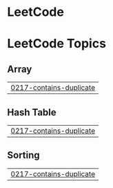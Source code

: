 # LeetCode
<!---LeetCode Topics Start-->
# LeetCode Topics
## Array
|  |
| ------- |
| [0217-contains-duplicate](https://github.com/wdragj/LeetCode/tree/master/0217-contains-duplicate) |
## Hash Table
|  |
| ------- |
| [0217-contains-duplicate](https://github.com/wdragj/LeetCode/tree/master/0217-contains-duplicate) |
## Sorting
|  |
| ------- |
| [0217-contains-duplicate](https://github.com/wdragj/LeetCode/tree/master/0217-contains-duplicate) |
<!---LeetCode Topics End-->
